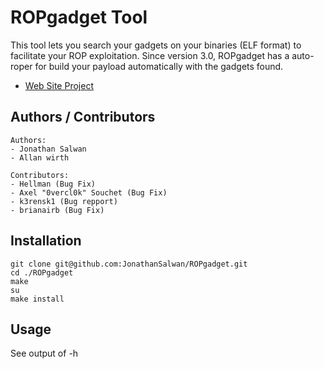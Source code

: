 ROPgadget Tool
==============

This tool lets you search your gadgets on your binaries (ELF format) to facilitate your ROP exploitation.
Since version 3.0, ROPgadget has a auto-roper for build your payload automatically with the gadgets found.

* [Web Site Project](http://shell-storm.org/project/ROPgadget/)


Authors / Contributors
----------------------

    Authors:
    - Jonathan Salwan
    - Allan wirth

    Contributors:
    - Hellman (Bug Fix)
    - Axel "0vercl0k" Souchet (Bug Fix)
    - k3rensk1 (Bug repport)
    - brianairb (Bug Fix)


Installation
------------

    git clone git@github.com:JonathanSalwan/ROPgadget.git
    cd ./ROPgadget
    make
    su
    make install


Usage
-----

See output of -h
